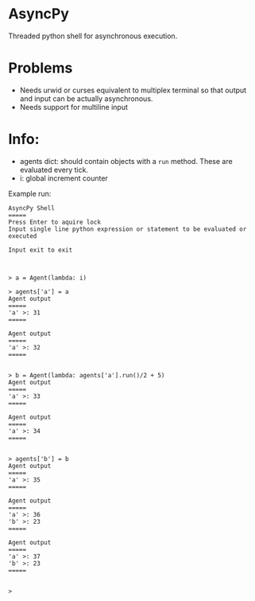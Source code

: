 # AsyncPy
Threaded python shell for asynchronous execution.

# Problems
 - Needs urwid or curses equivalent to multiplex terminal so that output and input can be actually asynchronous.
 - Needs support for multiline input

# Info:
- agents dict: should contain objects with a `run` method. These are evaluated every tick.
- i: global increment counter


Example run:

```
AsyncPy Shell
=====
Press Enter to aquire lock
Input single line python expression or statement to be evaluated or executed

Input exit to exit



> a = Agent(lambda: i)

> agents['a'] = a
Agent output
=====
'a' >: 31
=====

Agent output
=====
'a' >: 32
=====


> b = Agent(lambda: agents['a'].run()/2 + 5)
Agent output
=====
'a' >: 33
=====

Agent output
=====
'a' >: 34
=====


> agents['b'] = b
Agent output
=====
'a' >: 35
=====

Agent output
=====
'a' >: 36
'b' >: 23
=====

Agent output
=====
'a' >: 37
'b' >: 23
=====


> 
```
